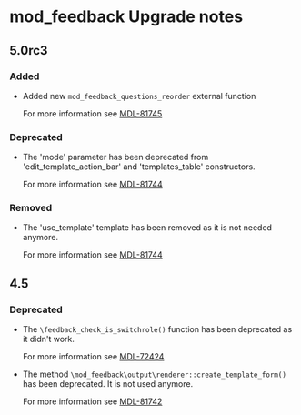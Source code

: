 # mod_feedback Upgrade notes

## 5.0rc3

### Added

- Added new `mod_feedback_questions_reorder` external function

  For more information see [MDL-81745](https://tracker.moodle.org/browse/MDL-81745)

### Deprecated

- The 'mode' parameter has been deprecated from 'edit_template_action_bar' and 'templates_table' constructors.

  For more information see [MDL-81744](https://tracker.moodle.org/browse/MDL-81744)

### Removed

- The 'use_template' template has been removed as it is not needed anymore.

  For more information see [MDL-81744](https://tracker.moodle.org/browse/MDL-81744)

## 4.5

### Deprecated

- The `\feedback_check_is_switchrole()` function has been deprecated as it didn't work.

  For more information see [MDL-72424](https://tracker.moodle.org/browse/MDL-72424)
- The method `\mod_feedback\output\renderer::create_template_form()` has been deprecated. It is not used anymore.

  For more information see [MDL-81742](https://tracker.moodle.org/browse/MDL-81742)
